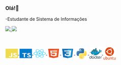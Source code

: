 ### Olá!👋
-Estudante de Sistema de Informações
 <div>
  <a href="https://github.com/rodrigoFerreir">
  <img height="180em" src="https://github-readme-stats.vercel.app/api?username=rodrigoFerreir&show_icons=true&theme=react&include_all_commits=true&count_private=true"/>
  <img height="180em" src="https://github-readme-stats.vercel.app/api/top-langs/?username=rodrigoFerreir&layout=compact&langs_count=7&theme=react"/>
</div>
 
##
 
<div style="display: inline_block"><br>
  <img align="center" alt="Ferr-Js" height="30" width="40" src="https://raw.githubusercontent.com/devicons/devicon/master/icons/javascript/javascript-plain.svg">
  <img align="center" alt="Ferr-Ts" height="30" width="40" src="https://raw.githubusercontent.com/devicons/devicon/master/icons/typescript/typescript-plain.svg">
  <img align="center" alt="Ferr-React" height="30" width="40" src="https://raw.githubusercontent.com/devicons/devicon/master/icons/react/react-original.svg">
  <img align="center" alt="Ferr-HTML" height="30" width="40" src="https://raw.githubusercontent.com/devicons/devicon/master/icons/html5/html5-original.svg">
  <img align="center" alt="Ferr-CSS" height="30" width="40" src="https://raw.githubusercontent.com/devicons/devicon/master/icons/css3/css3-original.svg">
  <img align="center" alt="Ferr-Python" height="40" width="40" src="https://raw.githubusercontent.com/devicons/devicon/master/icons/python/python-original.svg">
  <img align="center" alt="Ferr-Python" height="40" width="40" src="https://raw.githubusercontent.com/devicons/devicon/master/icons/docker/docker-original-wordmark.svg">
  <img align="center" alt="Ferr-Python" height="40" width="40" src="https://raw.githubusercontent.com/devicons/devicon/master/icons/ubuntu/ubuntu-plain-wordmark.svg">
</div>

<!--
**rodrigoFerreir/rodrigoFerreir** is a ✨ _special_ ✨ repository because its `README.md` (this file) appears on your GitHub profile.

Here are some ideas to get you started:

- 🔭 I’m currently working on ...
- 🌱 I’m currently learning ...
- 👯 I’m looking to collaborate on ...
- 🤔 I’m looking for help with ...
- 💬 Ask me about ...
- 📫 How to reach me: ...
- 😄 Pronouns: ...
- ⚡ Fun fact: ...
-->
